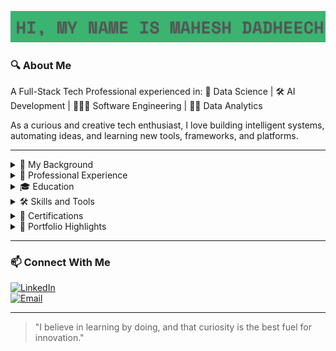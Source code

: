 <p align="center">
  <img src="https://github.com/mahesh2799/mahesh2799/blob/main/Screenshot%202025-03-28%20202426.png" />
</p>

### 🔍 About Me

A Full-Stack Tech Professional experienced in: 🧠 Data Science | 🛠️ AI Development | 👨🏻‍💻 Software Engineering | 🕵🏻 Data Analytics

As a curious and creative tech enthusiast, I love building intelligent systems, automating ideas, and learning new tools, frameworks, and platforms.

---

<details>
<summary>👨 My Background</summary>

I started my journey in 2020 with a strong foundation in Python and Java, working on basic projects in software development and data analysis. Over time, my interest in intelligent systems and automation led me into the world of Machine Learning, Deep Learning, and NLP. I began experimenting with libraries like Scikit-learn, TensorFlow, and Keras, building predictive models and learning how to handle messy real-world data.

While working as a Software Developer and AI Development Analyst, I got hands-on experience designing scalable systems, building and testing APIs, training ML models, and working with data end-to-end, from extraction to deployment.

My toolkit gradually expanded to include Big Data tools like Apache Hadoop, Hive, and PySpark, along with Visualization tools such as Tableau, Power BI, and advanced Excel dashboards. I’ve also worked with cloud platforms like AWS, Google Cloud and Microsoft Azure, integrating storage, compute, and model deployment services into my work.

I enjoy taking ownership of projects, whether it's building a neural network for time series forecasting or leading a team in fast-paced operational environments. I believe that combining technical depth with clear communication and collaboration is key to delivering real value.

Over the years, I’ve worked in diverse domains, including eCommerce, logistics, and customer analytics, bringing a balance of technical expertise, business understanding, and a people-first mindset.

Today, I’m constantly experimenting with AI workflows, LLMs, and automation pipelines, aiming to build things that are not just smart but actually useful.

</details>

<details>
<summary>💼 Professional Experience</summary>

#### 🔹 AI Development Analyst Intern – Semper8 International Ltd. | Sept 2024 – Dec 2024

At Semper8, I was deeply involved in developing an innovative, AI-powered Human Resources Intelligence Platform aimed at revolutionizing internal recruitment workflows. My role blended AI engineering, data pipeline design, and applied research, transforming experimental models into production-ready components used by internal decision-makers.

- **Speech-to-Text Intelligence**: Integrated and fine-tuned a Wav2Vec2-based speech recognition model, significantly improving transcription accuracy for candidate video responses.  
- **Emotion Recognition Pipeline**: Built and deployed a custom LSTM-based emotion identification model to assess vocal tone and emotional sentiment, enabling HR teams to better understand candidate personality traits during screening.  
- **Smart Video-to-Insight System**: Designed an end-to-end pipeline to extract, process, and analyze video/audio data stored in MongoDB, storing outputs as structured insights mapped to candidates and job IDs.  
- **Semantic Matching Engine**: Contributed to building a semantic vector search system for intelligent candidate-job matching using embeddings and OpenAI APIs.  
- **Cloud & Data Engineering**: Built PySpark-based ETL workflows to handle large-scale unstructured data with seamless integration across MongoDB, MariaDB, and Hadoop ecosystems, all deployed in an Azure environment.  
- **Agile Collaboration & Delivery**: Delivered key project milestones, wrote technical documentation, and demoed AI pipelines to cross-functional teams and stakeholders.

This experience pushed me beyond model development; it allowed me to contribute to a fully integrated, scalable AI system that shapes how modern HR teams operate.

Skills & Tools: Python, PySpark, Wav2Vec2, LSTM, OpenAI Embeddings, MongoDB, Hadoop, MariaDB, Azure, REST APIs, Git, NLP, Data Engineering, Model Deployment, Semantic Search, Team Collaboration


#### 🔹 Software Developer & Tester – HashedIn by Deloitte | August 2022 – December 2022

At HashedIn by Deloitte, I played a pivotal role in "Project DNA," a comprehensive initiative aimed at creating a robust framework for employee management tools. My contributions included developing and automating test scripts, which ensured the optimal performance of the software. I helped to build more streamlined workflow, reducing the time required for manual testing and increasing the accuracy of the test outcomes.

-	**Automation Expertise**: Developed and executed 50% of the automation test scripts, ensuring the seamless performance of employee management tools.
-	**Collaboration**: Worked closely with cross-functional teams, using Jira to monitor progress and ensure the timely delivery of project milestones.
-	**Efficiency Gains**: Improved testing processes, which contributed to a 30% reduction in time spent on manual testing tasks.

Skills & Tools: Java, Selenium, TestNG, JUnit, Jira, Agile, Git, REST APIs


#### 🔹 Software Developer & Tester Intern – HashedIn by Deloitte | March 2022 – July 2022

During my internship at HashedIn by Deloitte, I gained hands-on experience with various frameworks, focusing on automation and API testing. My ability to quickly adapt to new technologies allowed me to contribute effectively to the team and deliver high-quality software solutions.

-	**Framework Proficiency**: Gained expertise in Selenium, utilizing Java and Python to automate testing processes.
- **API Testing**: Leveraged Postman for API testing, enhancing the robustness and reliability of the software.
-	**Innovative Problem Solving**: Identified and resolved key issues in test cases, improving the overall efficiency of the development process.

Skills & Tools: Selenium, Java, Python, Postman, REST APIs, Git


#### 🔹 Cloud Engineer Intern – Synoptek, India | Jan 2022 – Feb 2022

As a Cloud Engineer Intern at Synoptek, I immersed myself in cloud infrastructure management using Microsoft Azure. My role involved creating and deploying virtual machines, which provided clients with reliable and scalable solutions tailored to their specific needs.

-	**Azure Expertise**: Developed and deployed multiple virtual machines, showcasing my proficiency in cloud infrastructure management.
-	**Client Solutions**: Installed and configured virtual machines on client servers, ensuring smooth and efficient operations.
-	**Problem Resolution**: Addressed and resolved technical challenges related to cloud deployments, contributing to client satisfaction.

Skills & Tools: Microsoft Azure, PowerShell, Linux, VM Deployment, Networking, System Configuration


#### 🔹 Frontend Engineer Intern – Celebal Technologies | June 2021 – August 2021

At Celebal Technologies, I was tasked with implementing email functionalities, which played a critical role in enhancing communication capabilities within the organization's software products. My work on both Pop3 and Google SMTP servers ensured reliable and secure email operations.

-	**Email Integration**: Successfully implemented email functionalities using Pop3 and Google SMTP servers, improving the software’s communication features.
-	**Technical Implementation**: Wrote and debugged code to integrate email services, ensuring smooth and reliable message delivery.
-	**Collaboration**: Worked closely with backend developers to integrate email functionalities seamlessly into the existing software architecture.

Skills & Tools: Python, SMTP, Pop3, Git, Email Protocols, REST API


</details>

<details>
<summary>🎓 Education</summary>

**Postgraduate Certificate – Applied AI Solutions Development**  
George Brown College, Toronto (Jan 2024-Dec 2024) – GPA: 3.82/4  

This intensive postgraduate program focuses on practical, industry-ready applications of Artificial Intelligence. Through hands-on projects and collaborative learning, I’ve gained expertise in areas such as:
-	**Machine Learning & Deep Learning**: Building models using Scikit-learn, TensorFlow, Keras, and PyTorch for real-world use cases.
-	**Natural Language Processing (NLP)**: Working with text classification, sentiment analysis, embeddings, and LLM integration.
-	**Big Data & Cloud Computing**: Using PySpark, Hadoop, and deploying models and pipelines on platforms like Azure and GCP.
-	**MLOps & Automation**: Learning to scale ML models into production environments using version control, testing, and automation tools.

The program also emphasized Agile development, collaboration, and communication, all of which I applied during my co-op and in personal projects.



**Bachelor of Technology(B.Tech) – Computer Science**  
UPES, Dehradun (2018-2022) 

My undergraduate program gave me a strong foundation in computer science principles, including:
-	Object-oriented programming, Data Structures, and Algorithms
-	Full-stack development using Java, Python, and basic HTML/CSS
-	Database management with MySQL, MariaDB, and SQL queries
-	Early exposure to AI, including basic machine learning models and data visualization tools

I also participated in technical clubs, coding challenges, and collaborative projects that built my problem-solving and teamwork skills early in my journey.



**Postgraduate Certificate – Human Resources Management**  
York University, Toronto (2023)

While my primary focus remains in tech, this certification helped me better understand organizational behavior, communication strategies, and professional development frameworks, all of which complement my collaborative and leadership style in tech teams.


</details>

<details>
<summary>🛠️ Skills and Tools</summary>

**👨‍💻 Programming Languages**  
Python, Java, SQL, Bash, HTML/CSS, JavaScript (Basics)

**🤖 AI & Machine Learning**  
- Scikit-learn, TensorFlow, Keras, PyTorch, XGBoost, LightGBM  
- Supervised & Unsupervised Learning, Regression, Classification, Clustering, Model Evaluation  
- Deep Learning Architectures: ANN, CNN, RNN, LSTM, ResNet, Transfer Learning  
- Model Optimization: Hyperparameter Tuning, Grid Search, Cross-validation  

**🗣️ Natural Language Processing (NLP)**  
- Wav2Vec2, OpenAI APIs, NLTK, SpaCy, TextBlob, HuggingFace Transformers  
- Text Classification, Sentiment Analysis, Tokenization, NER, Embeddings, Semantic Search  

**💾 Data Engineering & Big Data**  
- PySpark, Hadoop (HDFS, Hive, Pig), MongoDB, MariaDB, MySQL, PostgreSQL  
- ETL Pipelines, Data Cleaning, Data Wrangling, Schema Design  

**☁️ Cloud & DevOps**  
- Microsoft Azure: Blob Storage, Azure ML, Synapse, ADF  
- Google Cloud Platform (GCP): BigQuery, Cloud Storage *(Basics)*  
- Tools: Docker, Git, GitHub, VSCode, Postman, Notion  
- API Development & Testing: Flask, REST APIs, Postman  

**📊 Data Visualization & Business Intelligence**  
Tableau, Power BI, Excel (Advanced), Matplotlib, Seaborn, Plotly, Folium  

**🔧 Tools & Workflow**  
Jupyter Notebooks, Selenium, Git/GitHub, Agile (Scrum/Kanban), CI/CD Concepts  

**💬 Soft Skills**  
- Leadership & Team Management  
- Communication & Public Speaking  
- Analytical Thinking & Problem Solving  
- Time Management & Client Collaboration  
- Presentation & Documentation  
- Inquisitive and Quick Learner


</details>

<details>
<summary>📜 Certifications</summary>

- [✅ Python for Data Science, AI & Development](https://www.coursera.org/account/accomplishments/verify/LX2W8WRZVTTN)
- [✅ Software Development Processes and Methodologies](https://www.coursera.org/account/accomplishments/verify/XMB7HKU2QLGD)
- [✅ SQL for Data Science](https://www.coursera.org/account/accomplishments/verify/S39N9BT6TJ8F)
- [✅ Responsive Website Basics: Code with HTML, CSS, and JavaScript](https://www.coursera.org/account/accomplishments/verify/454RVTW5EELP)
- [✅ Technical Support Fundamentals](https://www.coursera.org/account/accomplishments/verify/KN34D2STWTK8)

</details>

<details>
<summary>📂 Portfolio Highlights</summary>

### 🌡️ - [✅ Economic Impacts of Climate Shifts](https://github.com/mahesh2799/Economic-Impacts-Of-Climate-Shifts)


This project analyzes and predicts the socio-economic impact of disasters in Canada using big data techniques. By integrating weather conditions with economic indicators such as house prices, food prices, inflation rates, and casualty trends, we identify patterns and correlations to inform disaster preparedness strategies.

Key Features
-	Big Data Integration: Collected disaster-related data from Hadoop, MongoDB, MariaDB, Snowflake, and Azure SQL Server Express for large-scale analysis.
-	ETL Pipeline Development: Designed a robust PySpark-based ETL pipeline for seamless data extraction, transformation, and loading.
-	Exploratory & Predictive Analysis: Applied EDA, correlation analysis, and forecasting models to assess economic disruptions due to disasters.
-	Data Visualization: Developed interactive dashboards in Power BI to illustrate disaster-driven market fluctuations.
-	Key Insights: Identified strong links between disaster events and price volatility in essential commodities and housing markets.

Skills Gained
-	Big Data Processing & Storage: Hadoop, PySpark, MongoDB, Snowflake, and MariaDB.
-	Data Engineering: ETL pipeline development, data cleaning, and preprocessing.
-	Machine Learning & Analytics: Forecasting economic trends using disaster-related data.
-	Data Visualization & Business Intelligence: Power BI dashboards and data storytelling.
-	Problem-Solving & Critical Thinking: Handling data inconsistencies and deriving meaningful insights.
  
<p align="center">
  <img src="https://github.com/mahesh2799/mahesh2799/blob/main/data%20flow.jpg" width="400" />
  <img src="https://github.com/mahesh2799/mahesh2799/blob/main/Dashboard.jpg" width="400" />
</p>

### 🤖 [End-to-End Machine Learning Model](https://github.com/mahesh2799/EndToEndMLProject)

This project focuses on building an end-to-end machine learning pipeline for predicting student performance based on various demographic and educational factors. The implementation follows best practices in modular coding, logging, exception handling, and version control using GitHub.

Project Overview
-	Developed an end-to-end ML pipeline for predicting students' test scores based on attributes such as gender, parental education, lunch type, and test preparation course.
-	Implemented data ingestion, transformation, model training, evaluation, and deployment in a structured, modular format.
-	Used logging and exception handling to improve debugging and maintainability.
-	Created training and prediction pipelines to automate the workflow.

Key Features
-	End-to-End ML Pipeline: Implemented data ingestion, transformation, model training, and evaluation.
-	Modular Project Structure: Created reusable components for scalability and maintainability.
-	Feature Engineering: Processed categorical and numerical data, generated new features, and handled missing values.
-	Model Selection & Evaluation: Compared multiple regression models and selected the best based on R-squared score.
-	Automation & Deployment: Built training and prediction pipelines with logging and exception handling.

Skills Gained
-	Machine Learning & Data Processing: Feature engineering, data transformation, and exploratory data analysis (EDA).
-	Model Development: Regression models, performance evaluation, and hyperparameter tuning.
-	Software Engineering Best Practices: Modular coding, exception handling, and logging.
-	MLOps & Pipeline Automation: Creating scalable ML workflows with training and prediction pipelines.
-	Version Control & Collaboration: Git & GitHub for tracking changes and managing code repositories.
-	Python & Libraries: Pandas, NumPy, Matplotlib, Seaborn, Scikit-learn, and CatBoost.


### 📊 [Bike Store Sales Analysis](https://github.com/mahesh2799/BikeStore-Analysis)

Project Overview
This project focuses on analyzing sales performance, customer demographics, and inventory trends for a bike store. By leveraging SQL and Tableau, key insights were derived to enhance business strategies, inventory management, and marketing efforts.

Key Features
-	Sales & Customer Analysis: Used complex SQL queries to uncover trends in peak sales periods, customer demographics, and product demand.
-	Inventory Optimization: Assessed stock levels and turnover rates to streamline supply chain and inventory management.
-	Data Cleaning & Transformation: Ensured data integrity by handling missing values and standardizing datasets.
-	Interactive Data Visualization: Created dynamic Tableau dashboards for real-time monitoring of business performance.

Skills Gained
-	Data Analysis & SQL Queries: Sales forecasting, customer segmentation, and trend identification.
-	Business Intelligence & Visualization: Tableau dashboards for data-driven decision-making.
-	Inventory & Supply Chain Optimization: Demand prediction and stock level management.
-	Data Cleaning & Preprocessing: Handling inconsistencies and preparing datasets for analysis.

<p align="center">
  <img src="https://github.com/mahesh2799/mahesh2799/blob/main/Screenshot%20(18).png" width="400" />
  <img src="https://github.com/mahesh2799/mahesh2799/blob/main/Screenshot%20(19).png" width="400" />
</p>

### 🧠 [Traffic Sign Recognition](https://github.com/mahesh2799/Traffic-Sign-Recognition-Model)

Project Overview
This project focuses on developing a deep learning-based traffic sign classification system using the German Traffic Sign Recognition Benchmark (GTSRB) dataset. By leveraging CNN architectures and transfer learning models, the system enhances navigation technologies and improves driving safety.

Key Features
-	Multi-Model Comparison: Developed and evaluated three deep learning models:
-	Custom CNN: Achieved 96.2% accuracy, outperforming pre-trained models.
-	MobileNetV2: Used transfer learning, achieving 87.26% accuracy after Optuna-based hyperparameter tuning.
-	ResNet: Implemented ResNet-based feature extraction, reaching 84.15% accuracy.
-	Data Preprocessing & Augmentation: Converted images to numpy arrays, applied one-hot encoding, and addressed class imbalance using augmentation techniques.
-	Hyperparameter Optimization: Employed Optuna for tuning learning rates, batch sizes, and dropout rates, enhancing model performance.
-	Overfitting Prevention: Implemented dropout layers and early stopping to improve model generalization.

Skills Gained
-	Deep Learning & CNN Architectures: Custom CNN design, MobileNetV2, and ResNet implementation.
-	Transfer Learning & Model Optimization: Fine-tuning pre-trained models and hyperparameter tuning with Optuna.
-	Image Processing & Augmentation: Data transformation, normalization, and augmentation techniques.
-	Performance Evaluation & Model Selection: Accuracy benchmarking across multiple architectures.
-	Python & Libraries: TensorFlow/Keras, NumPy, OpenCV, Matplotlib, and Scikit-learn.

<p align="center">
  <video src="https://github.com/mahesh2799/mahesh2799/blob/main/DEEP%20lEARNING.mp4" width="600" controls>
  </video>
</p>

### 🌦️ [Weather Prediction model](https://github.com/mahesh2799/Weather-Prediction-Model)

Project Overview
This project leverages Long Short-Term Memory (LSTM) neural networks for accurate temperature forecasting using historical weather data. By capturing temporal dependencies, the model provides precise short-term temperature predictions, aiding in weather trend analysis.

Key Features
-	Time Series Forecasting: Implemented LSTM-based deep learning to predict future temperatures based on past weather data.
-	Data Preprocessing & Normalization: Handled missing values using forward & backward fill, applied MinMaxScaler, and aligned data with a datetime index.
-	Feature Engineering: Defined a 24-hour look-back period for meaningful time series generation.
-	Optimized Deep Learning Model: Built a multi-layer LSTM architecture with Dropout and Dense layers, fine-tuned using Keras Tuner for optimal performance.
-	Accurate Predictions: Achieved a test loss of 0.0019 and mean absolute error (MAE) of 0.0327, demonstrating high forecasting accuracy.

Skills Gained
-	Deep Learning & Neural Networks: LSTM architecture, hyperparameter tuning, and model evaluation.
-	Time Series Analysis: Data transformation, lag-based feature engineering, and sequence modeling.
-	Data Preprocessing: Handling missing values, feature scaling, and dataset splitting for time series forecasting.
-	Model Optimization: Implementing Dropout for regularization and using Keras Tuner for hyperparameter tuning.
-	Python & Libraries: TensorFlow/Keras, NumPy, Pandas, Matplotlib, and Scikit-learn.

<p align="center">
  <img src="https://github.com/mahesh2799/mahesh2799/blob/main/Actual%20vs%20predicted%20.png" width="400" />
  <img src="https://github.com/mahesh2799/mahesh2799/blob/main/Heatmap.png" width="400" />
</p>

</details>

---

### 📫 Connect With Me

[![LinkedIn](https://img.shields.io/badge/LinkedIn-blue?logo=linkedin)](https://linkedin.com/in/mdadheech)  
[![Email](https://img.shields.io/badge/Email-red?logo=gmail)](mailto:mdadheech27@gmail.com)

---



> "I believe in learning by doing, and that curiosity is the best fuel for innovation."


<!--
**mahesh2799/mahesh2799** is a ✨ _special_ ✨ repository because its `README.md` (this file) appears on your GitHub profile.

Here are some ideas to get you started:

- 🔭 I’m currently working on ...
- 🌱 I’m currently learning ...
- 👯 I’m looking to collaborate on ...
- 🤔 I’m looking for help with ...
- 💬 Ask me about ...
- 📫 How to reach me: ...
- 😄 Pronouns: ...
- ⚡ Fun fact: ...
-->
